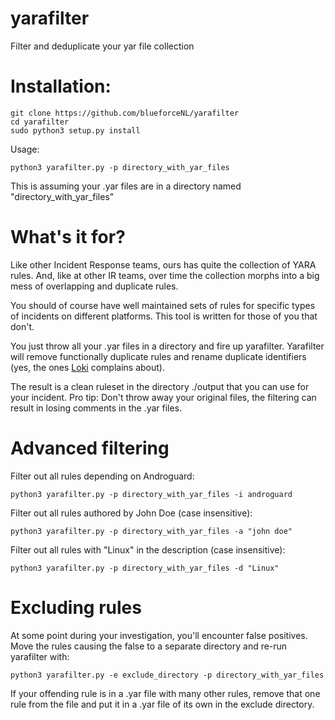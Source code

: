 # yarafilter
Filter and deduplicate your yar file collection

# Installation:

    git clone https://github.com/blueforceNL/yarafilter
    cd yarafilter
    sudo python3 setup.py install

Usage:

    python3 yarafilter.py -p directory_with_yar_files
    
    
This is assuming your .yar files are in a directory named "directory_with_yar_files"
   
# What's it for?
    
Like other Incident Response teams, ours has quite the collection of YARA rules. 
And, like at other IR teams, over time the collection morphs into a big mess of overlapping and duplicate rules.
 
You should of course have well maintained sets of rules for specific types of incidents on different platforms. 
This tool is written for those of you that don't.

You just throw all your .yar files in a directory and fire up yarafilter. 
Yarafilter will remove functionally duplicate rules and rename duplicate identifiers (yes, the ones [Loki](https://github.com/Neo23x0/Loki) complains about).

The result is a clean ruleset in the directory ./output that you can use for your incident. 
Pro tip: Don't throw away your original files, the filtering can result in losing comments in the .yar files.


# Advanced filtering
   
Filter out all rules depending on Androguard:
  
    python3 yarafilter.py -p directory_with_yar_files -i androguard
    
Filter out all rules authored by John Doe (case insensitive):
  
    python3 yarafilter.py -p directory_with_yar_files -a "john doe"

Filter out all rules with "Linux" in the description (case insensitive):
  
    python3 yarafilter.py -p directory_with_yar_files -d "Linux"
    
# Excluding rules

At some point during your investigation, you'll encounter false positives. 
Move the rules causing the false to a separate directory and re-run yarafilter with:

    python3 yarafilter.py -e exclude_directory -p directory_with_yar_files

If your offending rule is in a .yar file with many other rules, remove that one rule from the file and put it in a .yar file of its own in the exclude directory. 

  
